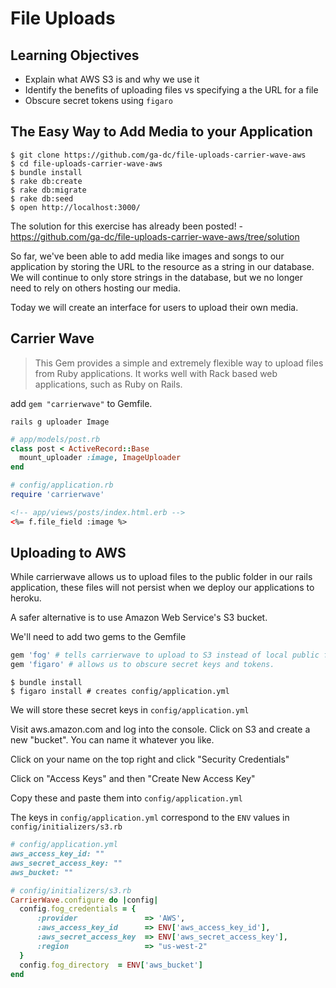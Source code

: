 # File Uploads

## Learning Objectives

- Explain what AWS S3 is and why we use it
- Identify the benefits of uploading files vs specifying a the URL for a file
- Obscure secret tokens using `figaro`

## The Easy Way to Add Media to your Application

```
$ git clone https://github.com/ga-dc/file-uploads-carrier-wave-aws
$ cd file-uploads-carrier-wave-aws
$ bundle install
$ rake db:create
$ rake db:migrate
$ rake db:seed
$ open http://localhost:3000/
```

The solution for this exercise has already been posted! - https://github.com/ga-dc/file-uploads-carrier-wave-aws/tree/solution

So far, we've been able to add media like images and songs to our application by storing the URL to
the resource as a string in our database. We will continue to only store strings in the database, but
we no longer need to rely on others hosting our media.

Today we will create an interface for users to upload their own media.

## Carrier Wave

>This Gem provides a simple and extremely flexible way to upload files from Ruby applications. It works well with Rack based web applications, such as Ruby on Rails.

add `gem "carrierwave"` to Gemfile.

```
rails g uploader Image
```

```rb
# app/models/post.rb
class post < ActiveRecord::Base
  mount_uploader :image, ImageUploader
end
```

```rb
# config/application.rb
require 'carrierwave'
```

```html
<!-- app/views/posts/index.html.erb -->
<%= f.file_field :image %>
```

## Uploading to AWS

While carrierwave allows us to upload files to the public folder in our rails application, these files
will not persist when we deploy our applications to heroku.

A safer alternative is to use Amazon Web Service's S3 bucket.

We'll need to add two gems to the Gemfile

```rb
gem 'fog' # tells carrierwave to upload to S3 instead of local public folder
gem 'figaro' # allows us to obscure secret keys and tokens.
```

```
$ bundle install
$ figaro install # creates config/application.yml
```

We will store these secret keys in `config/application.yml`

Visit aws.amazon.com and log into the console. Click on S3 and create a new "bucket". You can name it whatever you like.

Click on your name on the top right and click "Security Credentials"

Click on "Access Keys" and then "Create New Access Key"

Copy these and paste them into `config/application.yml`

The keys in `config/application.yml` correspond to the `ENV` values in `config/initializers/s3.rb`

```rb
# config/application.yml
aws_access_key_id: ""
aws_secret_access_key: ""
aws_bucket: ""
```

```rb
# config/initializers/s3.rb
CarrierWave.configure do |config|
  config.fog_credentials = {
      :provider               => 'AWS',
      :aws_access_key_id      => ENV['aws_access_key_id'],
      :aws_secret_access_key  => ENV['aws_secret_access_key'],
      :region                 => "us-west-2"
  }
  config.fog_directory  = ENV['aws_bucket']
end
```
